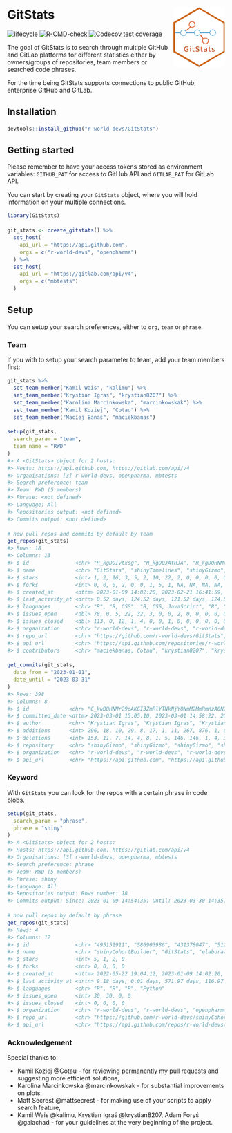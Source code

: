 
<!-- README.md is generated from README.Rmd. Please edit that file -->

# GitStats <img src="man/figures/GitStats_logo.png" align="right" height="138" style="float:right; height:138px;"/>

<!-- badges: start -->

[![lifecycle](https://img.shields.io/badge/lifecycle-experimental-orange.svg)](https://lifecycle.r-lib.org/articles/stages.html#experimental)
[![R-CMD-check](https://github.com/r-world-devs/GitStats/workflows/R-CMD-check/badge.svg)](https://github.com/r-world-devs/GitStats/actions)
[![Codecov test
coverage](https://codecov.io/gh/r-world-devs/GitStats/branch/devel/graph/badge.svg)](https://app.codecov.io/gh/r-world-devs/GitStats?branch=devel)
<!-- badges: end -->

The goal of GitStats is to search through multiple GitHub and GitLab
platforms for different statistics either by owners/groups of
repositories, team members or searched code phrases.

For the time being GitStats supports connections to public GitHub,
enterprise GitHub and GitLab.

## Installation

``` r
devtools::install_github("r-world-devs/GitStats")
```

## Getting started

Please remember to have your access tokens stored as environment
variables: `GITHUB_PAT` for access to GitHub API and `GITLAB_PAT` for
GitLab API.

You can start by creating your `GitStats` object, where you will hold
information on your multiple connections.

``` r
library(GitStats)

git_stats <- create_gitstats() %>%
  set_host(
    api_url = "https://api.github.com",
    orgs = c("r-world-devs", "openpharma")
  ) %>%
  set_host(
    api_url = "https://gitlab.com/api/v4",
    orgs = c("mbtests")
  )
```

## Setup

You can setup your search preferences, either to `org`, `team` or
`phrase`.

### Team

If you with to setup your search parameter to team, add your team
members first:

``` r
git_stats %>%
  set_team_member("Kamil Wais", "kalimu") %>%
  set_team_member("Krystian Igras", "krystian8207") %>%
  set_team_member("Karolina Marcinkowska", "marcinkowskak") %>%
  set_team_member("Kamil Koziej", "Cotau") %>%
  set_team_member("Maciej Banaś", "maciekbanas")

setup(git_stats,
  search_param = "team",
  team_name = "RWD"
)
#> A <GitStats> object for 2 hosts:
#> Hosts: https://api.github.com, https://gitlab.com/api/v4
#> Organisations: [3] r-world-devs, openpharma, mbtests
#> Search preference: team
#> Team: RWD (5 members)
#> Phrase: <not defined>
#> Language: All
#> Repositories output: <not defined>
#> Commits output: <not defined>

# now pull repos and commits by default by team
get_repos(git_stats)
#> Rows: 18
#> Columns: 13
#> $ id               <chr> "R_kgDOIvtxsg", "R_kgDOJAtHJA", "R_kgDOHNMr2w", "R_kg…
#> $ name             <chr> "GitStats", "shinyTimelines", "shinyGizmo", "cohortBu…
#> $ stars            <int> 1, 2, 16, 3, 5, 2, 10, 22, 2, 0, 0, 0, 0, 0, 0, 0, 0,…
#> $ forks            <int> 0, 0, 0, 2, 0, 0, 1, 5, 1, NA, NA, NA, NA, NA, NA, NA…
#> $ created_at       <dttm> 2023-01-09 14:02:20, 2023-02-21 16:41:59, 2022-04-20…
#> $ last_activity_at <drtn> 0.52 days, 124.52 days, 121.52 days, 124.52 days, 9.…
#> $ languages        <chr> "R", "R, CSS", "R, CSS, JavaScript", "R", "R, CSS, Ja…
#> $ issues_open      <dbl> 78, 0, 5, 22, 32, 3, 0, 0, 2, 0, 0, 0, 0, 0, 0, 0, 1,…
#> $ issues_closed    <dbl> 113, 0, 12, 1, 4, 0, 0, 1, 0, 0, 0, 0, 0, 0, 0, 0, 0,…
#> $ organization     <chr> "r-world-devs", "r-world-devs", "r-world-devs", "r-wo…
#> $ repo_url         <chr> "https://github.com/r-world-devs/GitStats", "https://…
#> $ api_url          <chr> "https://api.github.com/repositories/r-world-devs/Git…
#> $ contributors     <chr> "maciekbanas, Cotau", "krystian8207", "krystian8207, …

get_commits(git_stats,
  date_from = "2023-01-01",
  date_until = "2023-03-31"
)
#> Rows: 398
#> Columns: 8
#> $ id             <chr> "C_kwDOHNMr29oAKGI3ZmRlYTNkNjY0NmM2MmRmMzA0N2Y0NDhkODQy…
#> $ committed_date <dttm> 2023-03-01 15:05:10, 2023-03-01 14:58:22, 2023-02-28 1…
#> $ author         <chr> "Krystian Igras", "Krystian Igras", "Krystian Igras", "…
#> $ additions      <int> 296, 18, 10, 29, 8, 17, 1, 11, 267, 876, 1, 6, 3, 20, 1…
#> $ deletions      <int> 153, 11, 7, 14, 4, 8, 1, 5, 146, 146, 1, 4, 3, 9, 107, …
#> $ repository     <chr> "shinyGizmo", "shinyGizmo", "shinyGizmo", "shinyGizmo",…
#> $ organization   <chr> "r-world-devs", "r-world-devs", "r-world-devs", "r-worl…
#> $ api_url        <chr> "https://api.github.com", "https://api.github.com", "ht…
```

### Keyword

With `GitStats` you can look for the repos with a certain phrase in code
blobs.

``` r
setup(git_stats,
  search_param = "phrase",
  phrase = "shiny"
)
#> A <GitStats> object for 2 hosts:
#> Hosts: https://api.github.com, https://gitlab.com/api/v4
#> Organisations: [3] r-world-devs, openpharma, mbtests
#> Search preference: phrase
#> Team: RWD (5 members)
#> Phrase: shiny
#> Language: All
#> Repositories output: Rows number: 18
#> Commits output: Since: 2023-01-09 14:54:35; Until: 2023-03-30 14:35:34; Rows number: 398

# now pull repos by default by phrase
get_repos(git_stats)
#> Rows: 4
#> Columns: 12
#> $ id               <chr> "495151911", "586903986", "431378047", "512764983"
#> $ name             <chr> "shinyCohortBuilder", "GitStats", "elaborator", "open…
#> $ stars            <int> 5, 1, 2, 0
#> $ forks            <int> 0, 0, 0, 0
#> $ created_at       <dttm> 2022-05-22 19:04:12, 2023-01-09 14:02:20, 2021-11-24 …
#> $ last_activity_at <drtn> 9.18 days, 0.01 days, 571.97 days, 116.97 days
#> $ languages        <chr> "R", "R", "R", "Python"
#> $ issues_open      <int> 30, 30, 0, 0
#> $ issues_closed    <int> 0, 0, 0, 0
#> $ organization     <chr> "r-world-devs", "r-world-devs", "openpharma", "openph…
#> $ repo_url         <chr> "https://github.com/r-world-devs/shinyCohortBuilder",…
#> $ api_url          <chr> "https://api.github.com/repos/r-world-devs/shinyCoho…
```

### Acknowledgement

Special thanks to:

- Kamil Koziej @Cotau - for reviewing permanently my pull requests and
  suggesting more efficient solutions,
- Karolina Marcinkowska @marcinkowskak - for substantial improvements on
  plots,
- Matt Secrest @mattsecrest - for making use of your scripts to apply
  search feature,
- Kamil Wais @kalimu, Krystian Igraś @krystian8207, Adam Foryś
  @galachad - for your guidelines at the very beginning of the project.

